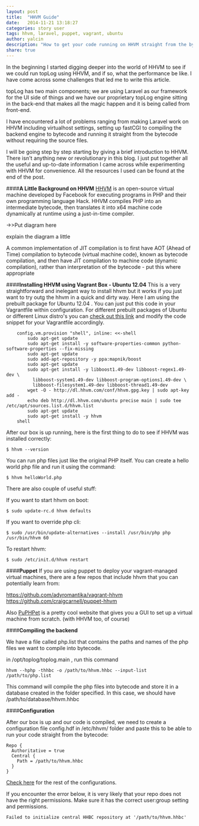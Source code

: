 ```yaml
---
layout: post
title:  "HHVM Guide"
date:   2014-11-21 13:18:27
categories: story user
tags: hhvm, laravel, puppet, vagrant, ubuntu
author: yalcin
description: "How to get your code running on HHVM straight from the bytecode"
share: true
---
```



In the beginning I started digging deeper into the world of HHVM to see if we could run topLog using HHVM, and if so, what the performance be like. I have come across some challenges that led me to write this article.

topLog has two main components; we are using Laravel as our framework for the UI side of things and we have our proprietary topLog engine sitting in the back-end that makes all the magic happen and it is being called from front-end.

I have encountered a lot of problems ranging from making Laravel work on HHVM including virtualhost settings, setting up fastCGI to compiling the backend engine to bytecode and running it straight from the bytecode without requiring the source files.

I will be going step by step starting by giving a brief introduction to HHVM. There isn't anything new or revolutionary in this blog. I just put together all the useful and up-to-date information I came across while experimenting with HHVM for convenience. All the resources I used can be found at the end of the post.
 
 
####**A Little Background on HHVM**
[HHVM](http://hhvm.com/) is an open-source virtual machine developed by Facebook for executing programs in PHP and their own programming language Hack. HHVM compiles PHP into an intermediate bytecode, then translates it into x64 machine code dynamically at runtime using a just-in-time compiler.

->>Put diagram here

explain the diagram a little 


A common implementation of JIT compilation is to first have AOT (Ahead of Time) compilation to bytecode (virtual machine code), known as bytecode compilation, and then have JIT compilation to machine code (dynamic compilation), rather than interpretation of the bytecode - put this where appropriate

####**Installing HHVM using Vagrant Box - Ubuntu 12.04**
This is a very straightforward and inelegant way to install hhvm but it works if you just want to try outg the hhvm in a quick and dirty way. Here I am using the prebuilt package for Ubuntu 12.04 . You can just put this code in your Vagrantfile within configuration. For different prebuilt packages of Ubuntu or different Linux distro's you can [check out this link](https://github.com/facebook/hhvm/wiki/Prebuilt%20Packages%20for%20HHVM) and modify the code snippet for your Vagrantfile accordingly.

		config.vm.provision "shell", inline: <<-shell
			sudo apt-get update
			sudo apt-get install -y software-properties-common python-software-properties --fix-missing
			sudo apt-get update
			sudo add-apt-repository -y ppa:mapnik/boost
			sudo apt-get update
			sudo apt-get install -y libboost1.49-dev libboost-regex1.49-dev \
			  libboost-system1.49-dev libboost-program-options1.49-dev \
			  libboost-filesystem1.49-dev libboost-thread1.49-dev
			wget -O - http://dl.hhvm.com/conf/hhvm.gpg.key | sudo apt-key add -
			echo deb http://dl.hhvm.com/ubuntu precise main | sudo tee /etc/apt/sources.list.d/hhvm.list
			sudo apt-get update
			sudo apt-get install -y hhvm
  		shell

After our box is up running, here is the first thing to do to see if HHVM was installed correctly:
	
	$ hhvm --version

You can run php files just  like the original PHP itself. You can create a hello world php file and run it using the command:
		
	$ hhvm helloWorld.php
	
There are also couple of useful stuff:

If you want to start hhvm on boot:

	$ sudo update-rc.d hhvm defaults

If you want to override php cli:

	$ sudo /usr/bin/update-alternatives --install /usr/bin/php php /usr/bin/hhvm 60

To restart hhvm:
 
	$ sudo /etc/init.d/hhvm restart


####**Puppet**
If you are using puppet to deploy your vagrant-managed virtual machines,
there are a few repos that include hhvm that you can potentially learn from:

https://github.com/adyromantika/vagrant-hhvm
https://github.com/craigcarnell/puppet-hhvm

Also [PuPHPet](https://puphpet.com/) is a pretty cool website that gives you a GUI to set up a virtual machine from scratch. (with HHVM too, of course)


####**Compiling the backend**

We have a file called php.list that contains the paths and names of the php files we want to compile into bytecode.

in /opt/toplog/toplog.main , run this command

    hhvm --hphp -thhbc -o /path/to/hhvm.hhbc --input-list /path/to/php.list

This command will compile the php files into bytecode and store it in a database created in the folder specified. In this case, we should have /path/to/database/hhvm.hhbc 

####**Configuration**

After our box is up and our code is compiled, we need to create a configuration file config.hdf in /etc/hhvm/ folder and paste this to be able to run your code straight from the bytecode:

	Repo {
	  Authoritative = true
	  Central {
	    Path = /path/to/hhvm.hhbc
	  }
	}

[Check here](https://github.com/facebook/hhvm/wiki/Runtime-options) for the rest of the configurations.

If you encounter the error below, it is very likely that your repo does not have the right permissions. Make sure it has the correct user:group setting and permissions.

	Failed to initialize central HHBC repository at '/path/to/hhvm.hhbc'


